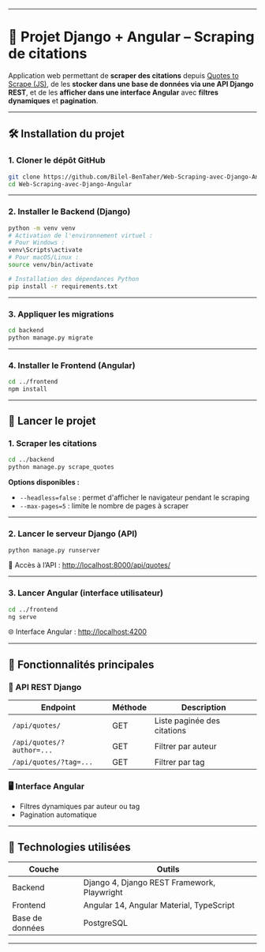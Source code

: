 

---

# 📘 Projet Django + Angular – Scraping de citations

Application web permettant de **scraper des citations** depuis [Quotes to Scrape (JS)](https://quotes.toscrape.com/js/), de les **stocker dans une base de données via une API Django REST**, et de les **afficher dans une interface Angular** avec **filtres dynamiques** et **pagination**.

---


## 🛠 Installation du projet

### 1. Cloner le dépôt GitHub

```bash
git clone https://github.com/Bilel-BenTaher/Web-Scraping-avec-Django-Angular.git
cd Web-Scraping-avec-Django-Angular
```

---

### 2. Installer le Backend (Django)

```bash
python -m venv venv
# Activation de l'environnement virtuel :
# Pour Windows :
venv\Scripts\activate
# Pour macOS/Linux :
source venv/bin/activate

# Installation des dépendances Python
pip install -r requirements.txt
```

---

### 3. Appliquer les migrations

```bash
cd backend
python manage.py migrate
```

---

### 4. Installer le Frontend (Angular)

```bash
cd ../frontend
npm install
```

---

## 🚀 Lancer le projet

### 1. Scraper les citations

```bash
cd ../backend
python manage.py scrape_quotes
```

**Options disponibles :**
- `--headless=false` : permet d'afficher le navigateur pendant le scraping
- `--max-pages=5` : limite le nombre de pages à scraper

---

### 2. Lancer le serveur Django (API)

```bash
python manage.py runserver
```

📎 Accès à l’API : [http://localhost:8000/api/quotes/](http://localhost:8000/api/quotes/)

---

### 3. Lancer Angular (interface utilisateur)

```bash
cd ../frontend
ng serve
```

🌐 Interface Angular : [http://localhost:4200](http://localhost:4200)

---

## 🌟 Fonctionnalités principales

### 🔗 API REST Django

| Endpoint                        | Méthode | Description                    |
|--------------------------------|---------|--------------------------------|
| `/api/quotes/`                 | GET     | Liste paginée des citations   |
| `/api/quotes/?author=...`      | GET     | Filtrer par auteur            |
| `/api/quotes/?tag=...`         | GET     | Filtrer par tag               |

### 🖥️ Interface Angular

- Filtres dynamiques par auteur ou tag
- Pagination automatique
---

## 🧰 Technologies utilisées

| Couche       | Outils                          |
|--------------|----------------------------------|
| Backend      | Django 4, Django REST Framework, Playwright |
| Frontend     | Angular 14, Angular Material, TypeScript   |
| Base de données |  PostgreSQL  |

---
